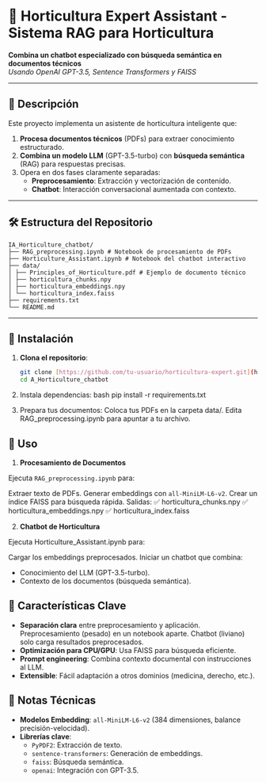 # 🌱 Horticultura Expert Assistant - Sistema RAG para Horticultura

**Combina un chatbot especializado con búsqueda semántica en documentos técnicos**  
*Usando OpenAI GPT-3.5, Sentence Transformers y FAISS*

---

## 📌 Descripción

Este proyecto implementa un asistente de horticultura inteligente que:
1. **Procesa documentos técnicos** (PDFs) para extraer conocimiento estructurado.
2. **Combina un modelo LLM** (GPT-3.5-turbo) con **búsqueda semántica** (RAG) para respuestas precisas.
3. Opera en dos fases claramente separadas:
   - **Preprocesamiento**: Extracción y vectorización de contenido.
   - **Chatbot**: Interacción conversacional aumentada con contexto.

---

## 🛠️ Estructura del Repositorio
```
IA_Horticulture_chatbot/
├── RAG_preprocessing.ipynb # Notebook de procesamiento de PDFs
├── Horticulture_Assistant.ipynb # Notebook del chatbot interactivo
├── data/
│ ├── Principles_of_Horticulture.pdf # Ejemplo de documento técnico
│ ├── horticultura_chunks.npy
│ ├── horticultura_embeddings.npy 
│ └── horticultura_index.faiss 
├── requirements.txt 
└── README.md 
```

---

## 🔧 Instalación

1. **Clona el repositorio**:
   ```bash
   git clone [https://github.com/tu-usuario/horticultura-expert.git](https://github.com/SCaRreC/IA_Horticulture_chatbot.git)
   cd A_Horticulture_chatbot

2. Instala dependencias:
bash
pip install -r requirements.txt

3. Prepara tus documentos:
Coloca tus PDFs en la carpeta data/.
Edita RAG_preprocessing.ipynb para apuntar a tu archivo.

## 🚀 Uso

1. **Procesamiento de Documentos**

Ejecuta `RAG_preprocessing.ipynb` para:

Extraer texto de PDFs.
Generar embeddings con `all-MiniLM-L6-v2`.
Crear un índice FAISS para búsqueda rápida.
Salidas:
✅ horticultura_chunks.npy
✅ horticultura_embeddings.npy
✅ horticultura_index.faiss

2. **Chatbot de Horticultura**

Ejecuta Horticulture_Assistant.ipynb para:

Cargar los embeddings preprocesados.
Iniciar un chatbot que combina:
- Conocimiento del LLM (GPT-3.5-turbo).
- Contexto de los documentos (búsqueda semántica).

## 🌟 Características Clave

- **Separación clara** entre preprocesamiento y aplicación. Preprocesamiento (pesado) en un notebook aparte. Chatbot (liviano) solo carga resultados preprocesados.
- **Optimización para CPU/GPU**: Usa FAISS para búsqueda eficiente.
- **Prompt engineering**: Combina contexto documental con instrucciones al LLM.
- **Extensible**: Fácil adaptación a otros dominios (medicina, derecho, etc.).

## 📝 Notas Técnicas

- **Modelos Embedding**: `all-MiniLM-L6-v2` (384 dimensiones, balance precisión-velocidad).
- **Librerías clave**:
  - `PyPDF2`: Extracción de texto.
  - `sentence-transformers`: Generación de embeddings.
  - `faiss`: Búsqueda semántica.
  - `openai`: Integración con GPT-3.5.
